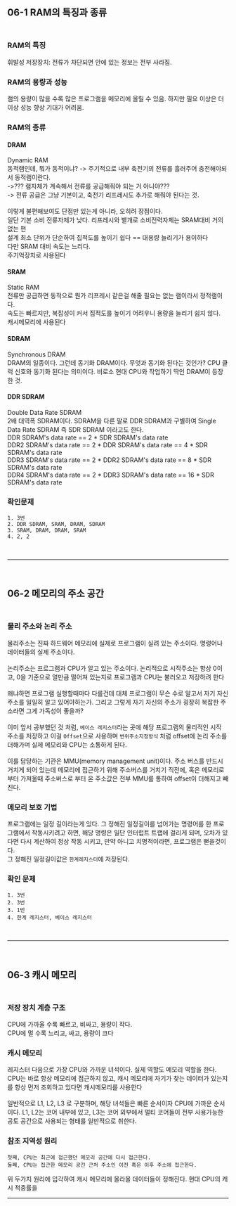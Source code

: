 ## 06-1 RAM의 특징과 종류 <br><br>

### RAM의 특징<br>
휘발성 저장장치: 전류가 차단되면 안에 있는 정보는 전부 사라짐.<br>
### RAM의 용량과 성능 <br>
램의 용량이 많을 수록 많은 프로그램을 메모리에 올릴 수 있음. 하지만 필요 이상은 더 이상 성능 향상 기대가 어려움.<br>
### RAM의 종류<br>
#### DRAM<br>
Dynamic RAM<br>
동적램인데, 뭐가 동적이냐? -> 주기적으로 내부 축전기의 전류를 흘러주어 충전해야되서 동적램이란다.<br>
->??? 램자체가 계속해서 전류를 공급해줘야 되는 거 아니야??? <br>
-> 전류 공급은 그냥 기본이고, 축전기 리프레시도 추가로 해줘야 된다는 것.<br>
<br>
이렇게 불편해보여도 단점만 있는게 아니라, 오히려 장점이다.<br>
일단 기본 소비 전류자체가 낮다. 리프레시와 별개로 소비전력자체는 SRAM대비 거의 없는 편<br>
설계 최소 단위가 단순하여 집적도를 높이기 쉽다 == 대용량 늘리기가 용이하다<br>
다만 SRAM 대비 속도는 느리다.<br>
주기억장치로 사용된다<br>
#### SRAM<br>
Static RAM<br>
전류만 공급하면 동적으로 뭔가 리프레시 같은걸 해줄 필요는 없는 램이라서 정적램이다.<br>
속도는 빠르지만, 복잡성이 커서 집적도를 높이기 어려우니 용량을 늘리기 쉽지 않다.<br>
캐시메모리에 사용된다<br>
#### SDRAM<br>
Synchronous DRAM<br>
DRAM의 일종이다. 그런데 동기화 DRAM이다. 무엇과 동기화 된다는 것인가? CPU 클럭 신호와 동기화 된다는 의미이다. 비로소 현대 CPU와 작업하기 딱인 DRAM이 등장한 것.<br>
#### DDR SDRAM<br>
Double Data Rate SDRAM<br>
2배 대역폭 SDRAM이다. SDRAM을 다른 말로 DDR SDRAM과 구별하여 Single Data Rate SDRAM 즉 SDR SDRAM 이라고도 한다.<br>
DDR SDRAM's data rate == 2 \* SDR SDRAM's data rate<br>
DDR2 SDRAM's data rate == 2 \* DDR SDRAM's data rate == 4 \* SDR SDRAM's data rate<br>
DDR3 SDRAM's data rate == 2 \* DDR2 SDRAM's data rate == 8 \* SDR SDRAM's data rate<br>
DDR4 SDRAM's data rate == 2 \* DDR3 SDRAM's data rate == 16 \* SDR SDRAM's data rate<br>
### 확인문제<br>
	1. 3번
	2. DDR SDRAM, SRAM, DRAM, SDRAM
	3. SRAM, DRAM, DRAM, SRAM
	4. 2, 2
<br>

---

<br>

## 06-2 메모리의 주소 공간 <br><br>

### 물리 주소와 논리 주소 <br>
물리주소는 진짜 하드웨어 메모리에 실제로 프로그램이 실려 있는 주소이다. 명령어나 데이터들의 실제 주소이다.<br>
<br>
논리주소는 프로그램과 CPU가 알고 있는 주소이다. 논리적으로 시작주소는 항상 0이고, 0을 기준으로 얼만큼 떨어져 있는지로 프로그램과 CPU는 불러오고 저장하려 한다<br>
<br>
왜냐하면 프로그램 실행할때마다 다를건데 대체 프로그램이 무슨 수로 알고서 자기 자신 주소를 일일히 알고 있어야하는가. 그리고 그렇게 자기 자신의 주소가 굉장히 복잡한 주소라면 그게 가독성이 좋을까?<br>
<br>
이미 앞서 공부했던 것 처럼, `베이스 레지스터`라는 곳에 해당 프로그램의 물리적인 시작 주소를 저장하고 이걸 `Offset`으로 사용하며 `변위주소지정방식` 처럼 offset에 논리 주소를 더해가며 실제 메모리와 CPU는 소통하게 된다.<br>
<br>
이를 담당하는 기관은 MMU(memory management unit)이다. 주소 버스를 반드시 거치게 되어 있는데 메모리에 접근하기 위해 주소버스를 거치기 직전에, 혹은 메모리로 부터 가져올때 주소버스로 부터 온 주소값은 전부 MMU를 통하여 offset이 더해지고 빼진다.<br>
### 메모리 보호 기법 <br>
프로그램에는 일정 길이라는게 있다. 그 정해진 일정길이를 넘어가는 명령어를 한 프로그램에서 작동시키려고 하면, 해당 명령은 일단 인터럽트 트랩에 걸리게 되며, 오차가 있다면 다시 계산하여 정상 작동 시키고, 만약 아니고 치명적이라면, 프로그램은 뻗을것이다.<br>
그 정해진 일정길이값은 `한계레지스터`에 저장된다.<br>
### 확인 문제<br>

	1. 3번
	2. 3번
	3. 1번
	4. 한계 레지스터, 베이스 레지스터

<br>

---

<br>

## 06-3 캐시 메모리 <br><br>

### 저장 장치 계층 구조<br>
CPU에 가까울 수록 빠르고, 비싸고, 용량이 작다.<br>
CPU에 멀 수록 느리고, 싸고, 용량이 크다<br>
### 캐시 메모리 <br>
레지스터 다음으로 가장 CPU와 가까운 녀석이다. 실제 역할도 메모리 역할을 한다.<br>
CPU는 바로 항상 메모리에 접근하지 않고, 캐시 메모리에 자기가 찾는 데이터가 있는지를 항상 먼저 조회하고 있다면 캐시메모리를 사용한다<br>
<br>
일반적으로 L1, L2, L3 로 구분하며, 해당 녀석들은 빠른 순서이자 CPU에 가까운 순서이다. L1, L2는 코어 내부에 있고, L3는 코어 외부에서 멀티 코어들이 전부 사용가능한 공토 공간으로 사용되는 형태를 일반적으로 취한다.<br>
### 참조 지역성 원리<br>
	첫째, CPU는 최근에 접근했던 메모리 공간에 다시 접근한다.
	둘째, CPU는 접근한 메모리 공간 근처 주소인 이전 혹은 이후 주소에 접근한다.
위 두가지 원리에 입각하여 캐시 메모리에 올라올 데이터들이 정해진다. 현대 CPU의 캐시 적중률을 

---
<br>



